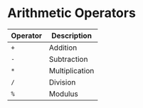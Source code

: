 # Arithmetic Operators

|Operator|Description|
|--|--|
|`+`|Addition|
|`-`|Subtraction|
|`*`|Multiplication|
|`/`|Division|
|`%`|Modulus|